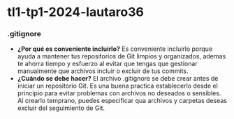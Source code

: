 # tl1-tp1-2024-lautaro36
### .gitignore ###
- **¿Por qué es conveniente incluirlo?**
Es conveniente incluirlo porque ayuda a mantener tus repositorios de Git limpios y organizados, ademas te ahorra tiempo y esfuerzo al evitar que tengas que gestionar manualmente que archivos incluir o excluir de tus commits.
- **¿Cuándo se debe hacer?**
El archivo .gitignore se debe crear antes de iniciar un repositorio Git. Es una buena practica establecerlo desde el principio para evitar problemas con archivos no deseados o sensibles. Al crearlo temprano, puedes especificar qua archivos y carpetas deseas excluir del seguimiento de Git.